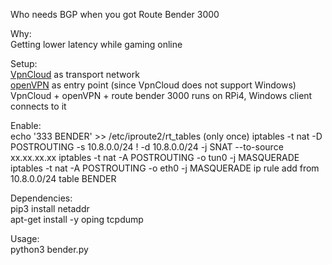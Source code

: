 Who needs BGP when you got Route Bender 3000

Why:<br />
Getting lower latency while gaming online

Setup:<br />
[VpnCloud](https://github.com/dswd/vpncloud) as transport network<br />
[openVPN](https://github.com/Nyr/openvpn-install) as entry point (since VpnCloud does not support Windows)<br />
VpnCloud + openVPN + route bender 3000 runs on RPi4, Windows client connects to it

Enable:<br />
echo '333 BENDER' >> /etc/iproute2/rt_tables (only once)
iptables -t nat -D POSTROUTING -s 10.8.0.0/24 ! -d 10.8.0.0/24 -j SNAT --to-source xx.xx.xx.xx
iptables -t nat -A POSTROUTING -o tun0 -j MASQUERADE
iptables -t nat -A POSTROUTING -o eth0 -j MASQUERADE
ip rule add from 10.8.0.0/24 table BENDER

Dependencies:<br />
pip3 install netaddr<br />
apt-get install -y oping tcpdump

Usage:<br />
python3 bender.py
